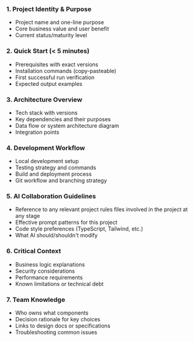 ### 1. Project Identity & Purpose
- Project name and one-line purpose
- Core business value and user benefit
- Current status/maturity level

### 2. Quick Start (< 5 minutes)
- Prerequisites with exact versions
- Installation commands (copy-pasteable)
- First successful run verification
- Expected output examples

### 3. Architecture Overview
- Tech stack with versions
- Key dependencies and their purposes
- Data flow or system architecture diagram
- Integration points

### 4. Development Workflow
- Local development setup
- Testing strategy and commands
- Build and deployment process
- Git workflow and branching strategy

### 5. AI Collaboration Guidelines
- Reference to any relevant project rules files involved in the project at any stage
- Effective prompt patterns for this project
- Code style preferences (TypeScript, Tailwind, etc.)
- What AI should/shouldn't modify

### 6. Critical Context
- Business logic explanations
- Security considerations
- Performance requirements
- Known limitations or technical debt

### 7. Team Knowledge
- Who owns what components
- Decision rationale for key choices
- Links to design docs or specifications
- Troubleshooting common issues